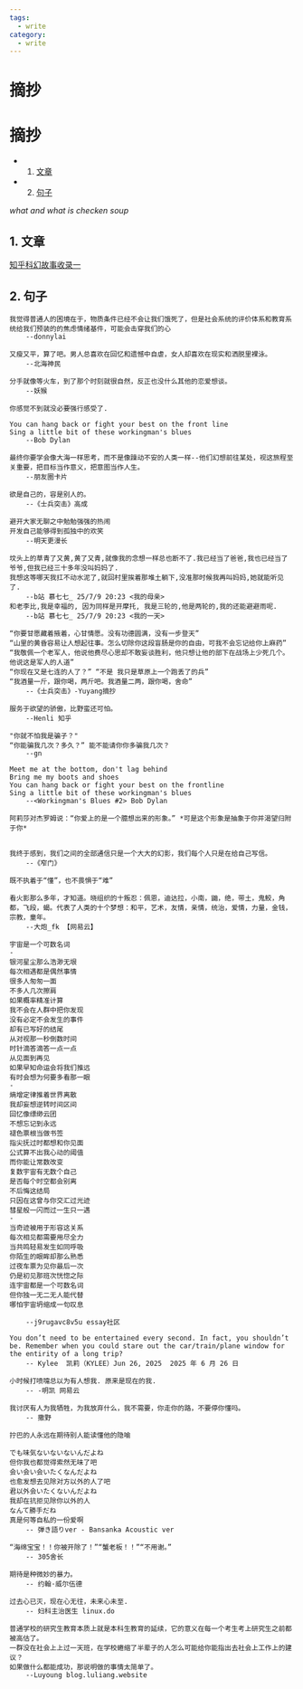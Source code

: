 ```yaml
---
tags:
  - write
category:
  - write
---
```


<h1>摘抄</h1> 

# 摘抄

* 1. [文章](#first)
* 2. [句子](#second)

*what and what is checken soup*

## 1. <a name='first'></a> 文章


[知乎科幻故事收录一](https://www.zhihu.com/question/514743858/answer/4890118020)



## 2. <a name='second'></a> 句子

```
我觉得普通人的困境在于，物质条件已经不会让我们饿死了，但是社会系统的评价体系和教育系统给我们预装的的焦虑情绪基件，可能会击穿我们的心
    --donnylai 
```

```
又瘦又平，算了吧。男人总喜欢在回忆和遗憾中自虐，女人却喜欢在现实和洒脱里裸泳。
    --北海神民
```

```
分手就像等火车，到了那个时刻就很自然，反正也没什么其他的恋爱想谈。
    --妖猴
```

```
你感觉不到就没必要强行感受了.
```

```
You can hang back or fight your best on the front line 
Sing a little bit of these workingman's blues
    --Bob Dylan
```


```
最终你要学会像大海一样思考，而不是像躁动不安的人类一样--他们幻想前往某处，视这旅程至关重要，把目标当作意义，把意图当作人生。
    --朋友圈卡片
```

```
欲是自己的，容是别人的。
    --《士兵突击》高成
```

```
避开大家无聊之中勉勉强强的热闹
开发自己能够得到孤独中的欢笑
    --明天更漫长
```

```
坟头上的草青了又黄,黄了又青,就像我的念想一样总也断不了.我已经当了爸爸,我也已经当了爷爷,但我已经三十多年没叫妈妈了. 
我想这等哪天我扛不动水泥了,就回村里挨着那堆土躺下,没准那时候我再叫妈妈,她就能听见了.
    --b站 慕七七_ 25/7/9 20:23 <我的母亲>
和老李比,我是幸福的, 因为同样是开摩托, 我是三轮的,他是两轮的,我的还能避避雨呢.
    --b站 慕七七_ 25/7/9 20:23 <我的一天>
```

```
“你要甘愿藏着掖着，心甘情愿。没有功德圆满，没有一步登天”
“山里的黄昏容易让人想起往事。怎么切除你这段盲肠是你的自由，可我不会忘记给你上麻药”
“我敬佩一个老军人，他说他费尽心思却不敢妄谈胜利，他只想让他的部下在战场上少死几个。他说这是军人的人道”
“你现在又是七连的人了？” “不是 我只是草原上一个跑丢了的兵”
“我酒量一斤，跟你喝，两斤吧。我酒量二两，跟你喝，舍命”
    --《士兵突击》-Yuyang摘抄
```


```
服务于欲望的骄傲，比野蛮还可怕。
    --Henli 知乎
```

```
"你就不怕我是骗子？"
“你能骗我几次？多久？” 能不能请你你多骗我几次？
    --gn
```

```
Meet me at the bottom, don't lag behind
Bring me my boots and shoes
You can hang back or fight your best on the frontline
Sing a little bit of these workingman's blues
    --<Workingman's Blues #2> Bob Dylan
```

```
阿莉莎对杰罗姆说：“你爱上的是一个臆想出来的形象。” *可是这个形象是抽象于你并渴望归附于你*


我终于感到，我们之间的全部通信只是一个大大的幻影，我们每个人只是在给自己写信。
    --《窄门》
```

```
既不执着于“懂”，也不畏惧于“难”
```


```
看火影那么多年，才知道。晓组织的十叛忍：佩恩，迪达拉，小南，鼬，绝，带土，鬼鲛，角都，飞段，蝎。代表了人类的十个梦想：和平，艺术，友情，亲情，统治，爱情，力量，金钱，宗教，童年。
    --大炮_fk 【网易云】
```


```
宇宙是一个可数名词
-
银河星尘那么浩渺无垠
每次相遇都是偶然事情
很多人匆匆一面
不多人几次擦肩
如果概率精准计算
我不会在人群中把你发现
没有必定不会发生的事件
却有已写好的结尾
从对视那一秒倒数时间
时针滴答滴答一点一点
从见面到再见
如果早知命运会将我们推远
有时会想为何要多看那一眼
-
熵增定律推着世界离散
我却妄想逆转时间区间
回忆像缥缈云团
不想忘记到永远
褪色票根当做书签
指尖抚过时都想和你见面
公式算不出我心动的阈值
而你能让常数改变
复数宇宙有无数个自己
是否每个时空都会别离
不后悔这结局
只因在这曾与你交汇过光迹
彗星般一闪而过一生只一遇
-
当奇迹被用于形容这关系
每次相见都需要用尽全力
当共鸣轻易发生如同呼吸
你陌生的眼眸却那么熟悉
过夜车票为见你最后一次
仍是初见那班次恍惚之际
连宇宙都是一个可数名词
但你独一无二无人能代替
哪怕宇宙坍缩成一句叹息

    --j9rugavc8v5u essay社区
```


```
You don’t need to be entertained every second. In fact, you shouldn’t be. Remember when you could stare out the car/train/plane window for the entirity of a long trip?
    -- Kylee  凯莉（KYLEE）Jun 26, 2025  2025 年 6 月 26 日

```


```
小时候打喷嚏总以为有人想我. 原来是现在的我.
    -- -明凯 网易云
```


```
我讨厌有人为我牺牲，为我放弃什么，我不需要，你走你的路，不要停你懂吗。
    -- 撒野
```

```
拧巴的人永远在期待别人能读懂他的隐喻
```


```
でも味気ないないないんだよね
但你我也都觉得索然无味了吧
会い会い会いたくなんだよね
也愈发想去见除对方以外的人了吧
君以外会いたくないんだよね
我却在抗拒见除你以外的人
なんて勝手だね
真是何等自私的一份爱啊
    -- 弾き語りver - Bansanka Acoustic ver
```

```
“海绵宝宝！！你被开除了！”“蟹老板！！”“不用谢。”
    -- 305舍长
```

```
期待是种微妙的暴力。
    -- 约翰·威尔伍德
```

```
过去心已灭，现在心无往，未来心未至.
    -- 妇科主治医生 linux.do
```


```
普通学校的研究生教育本质上就是本科生教育的延续，它的意义在每一个考生考上研究生之前都被高估了。
一群没在社会上上过一天班，在学校蜷缩了半辈子的人怎么可能给你能指出去社会上工作上的建议？
如果做什么都能成功，那说明做的事情太简单了。
    --Luyoung blog.luliang.website
```
